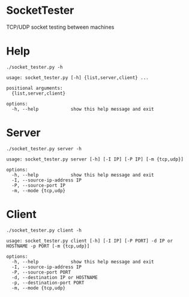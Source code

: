# SocketTester
TCP/UDP socket testing between machines

# Help
    ./socket_tester.py -h

```
usage: socket_tester.py [-h] {list,server,client} ...

positional arguments:
  {list,server,client}

options:
  -h, --help            show this help message and exit
```
# Server
    ./socket_tester.py server -h

```
usage: socket_tester.py server [-h] [-I IP] [-P IP] [-m {tcp,udp}]

options:
  -h, --help            show this help message and exit
  -I, --source-ip-address IP
  -P, --source-port IP
  -m, --mode {tcp,udp}
```
# Client
    ./socket_tester.py client -h
```
usage: socket_tester.py client [-h] [-I IP] [-P PORT] -d IP or HOSTNAME -p PORT [-m {tcp,udp}]

options:
  -h, --help            show this help message and exit
  -I, --source-ip-address IP
  -P, --source-port PORT
  -d, --destination IP or HOSTNAME
  -p, --destination-port PORT
  -m, --mode {tcp,udp}
```
